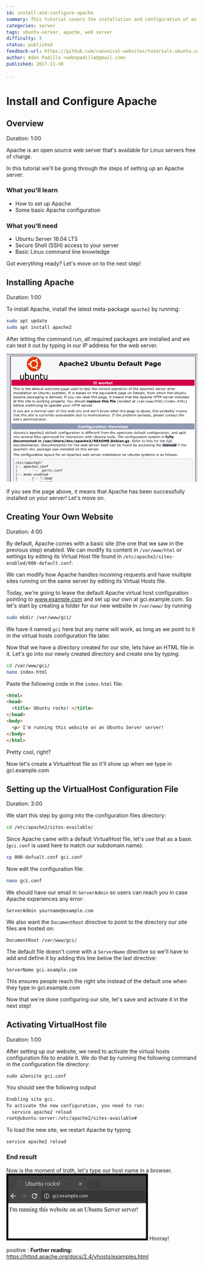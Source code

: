 ```yaml
---
id: install-and-configure-apache
summary: This tutorial covers the installation and configuration of an Apache web server
categories: server
tags: ubuntu-server, apache, web server
difficulty: 3
status: published
feedback-url: https://github.com/canonical-websites/tutorials.ubuntu.com/issues
author: Aden Padilla <adenpadilla@gmail.com>
published: 2017-11-30

---
```


# Install and Configure Apache

## Overview
Duration: 1:00

Apache is an open source web server that's available for Linux servers free of charge.

In this tutorial we'll be going through the steps of setting up an Apache server.

### What you'll learn
- How to set up Apache
- Some basic Apache configuration

### What you'll need
- Ubuntu Server 16.04 LTS
- Secure Shell (SSH) access to your server
- Basic Linux command line knowledge

Got everything ready? Let's move on to the next step!

## Installing Apache
Duration: 1:00

To install Apache, install the latest meta-package `apache2` by running:

```bash
sudo apt update
sudo apt install apache2
```

After letting the command run, all required packages are installed and we can test it out by typing in our IP address for the web server.


![Apache-Installed](images/install-success.png)

If you see the page above, it means that Apache has been successfully installed on your server! Let's move on.

## Creating Your Own Website
Duration: 4:00

By default, Apache comes with a basic site (the one that we saw in the previous step) enabled. We can modify its content in `/var/www/html` or settings by editing its Virtual Host file found in `/etc/apache2/sites-enabled/000-default.conf`.

We can modify how Apache handles incoming requests and have multiple sites running on the same server by editing its Virtual Hosts file.

Today, we're going to leave the default Apache virtual host configuration pointing to www.example.com and set up our own at gci.example.com.
So let's start by creating a folder for our new website in `/var/www/` by running
```bash
sudo mkdir /var/www/gci/
```
We have it named `gci` here but any name will work, as long as we point to it in the virtual hosts configuration file later.

Now that we have a directory created for our site, lets have an HTML file in it. Let's go into our newly created directory and create one by typing:
```bash
cd /var/www/gci/
nano index.html
```
Paste the following code in the  `index.html` file:
```HTML
<html>
<head>
  <title> Ubuntu rocks! </title>
</head>
<body>
  <p> I'm running this website on an Ubuntu Server server!
</body>
</html>
```
Pretty cool, right?

Now let's create a VirtualHost file so it'll show up when we type in gci.example.com

## Setting up the VirtualHost Configuration File
Duration: 3:00

We start this step by going into the configuration files directory:
```bash
cd /etc/apache2/sites-available/
```
Since Apache came with a default VirtualHost file, let's use that as a base. (`gci.conf` is used here to match our subdomain name):
```bash
cp 000-defualt.conf gci.conf
```
Now edit the configuration file:
```bash
nano gci.conf
```
We should have our email in `ServerAdmin` so users can reach you in case Apache experiences any error:
```
ServerAdmin yourname@example.com
```
We also want the `DocumentRoot` directive to point to the directory our site files are hosted on:
```
DocumentRoot /var/www/gci/
```
The default file doesn't come with a `ServerName` directive so we'll have to add and define it by adding this line below the last directive:
```
ServerName gci.example.com
```
This ensures people reach the right site instead of the default one when they type in gci.example.com

Now that we're done configuring our site, let's save and activate it in the next step!

## Activating VirtualHost file
Duration: 1:00

After setting up our website, we need to activate the virtual hosts configuration file to enable it.
We do that by running the following command in the configuration file directory:
```
sudo a2ensite gci.conf
```

You should see the following output
```bash
Enabling site gci.
To activate the new configuration, you need to run:
  service apache2 reload
root@ubuntu-server:/etc/apache2/sites-available#

```
To load the new site, we restart Apache by typing
```
service apache2 reload
```

### End result

Now is the moment of truth, let's type our host name in a browser.
![Final](images/final.png)
Hooray!


positive
: **Further reading:**
https://httpd.apache.org/docs/2.4/vhosts/examples.html

